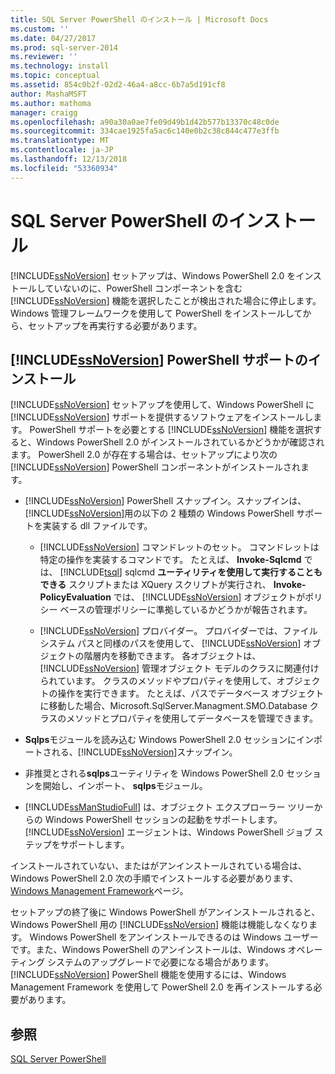 ```yaml
---
title: SQL Server PowerShell のインストール | Microsoft Docs
ms.custom: ''
ms.date: 04/27/2017
ms.prod: sql-server-2014
ms.reviewer: ''
ms.technology: install
ms.topic: conceptual
ms.assetid: 854c0b2f-02d2-46a4-a8cc-6b7a5d191cf8
author: MashaMSFT
ms.author: mathoma
manager: craigg
ms.openlocfilehash: a90a30a0ae7fe09d49b1d42b577b13370c48c0de
ms.sourcegitcommit: 334cae1925fa5ac6c140e0b2c38c844c477e3ffb
ms.translationtype: MT
ms.contentlocale: ja-JP
ms.lasthandoff: 12/13/2018
ms.locfileid: "53360934"
---
```

# <a name="install-sql-server-powershell"></a>SQL Server PowerShell のインストール
  [!INCLUDE[ssNoVersion](../../includes/ssnoversion-md.md)] セットアップは、Windows PowerShell 2.0 をインストールしていないのに、PowerShell コンポーネントを含む [!INCLUDE[ssNoVersion](../../includes/ssnoversion-md.md)] 機能を選択したことが検出された場合に停止します。 Windows 管理フレームワークを使用して PowerShell をインストールしてから、セットアップを再実行する必要があります。  
  
## <a name="installing-includessnoversionincludesssnoversion-mdmd-powershell-support"></a>[!INCLUDE[ssNoVersion](../../includes/ssnoversion-md.md)] PowerShell サポートのインストール  
 [!INCLUDE[ssNoVersion](../../includes/ssnoversion-md.md)] セットアップを使用して、Windows PowerShell に [!INCLUDE[ssNoVersion](../../includes/ssnoversion-md.md)] サポートを提供するソフトウェアをインストールします。 PowerShell サポートを必要とする [!INCLUDE[ssNoVersion](../../includes/ssnoversion-md.md)] 機能を選択すると、Windows PowerShell 2.0 がインストールされているかどうかが確認されます。 PowerShell 2.0 が存在する場合は、セットアップにより次の [!INCLUDE[ssNoVersion](../../includes/ssnoversion-md.md)] PowerShell コンポーネントがインストールされます。  
  
-   [!INCLUDE[ssNoVersion](../../includes/ssnoversion-md.md)] PowerShell スナップイン。スナップインは、 [!INCLUDE[ssNoVersion](../../includes/ssnoversion-md.md)]用の以下の 2 種類の Windows PowerShell サポートを実装する dll ファイルです。  
  
    -   [!INCLUDE[ssNoVersion](../../includes/ssnoversion-md.md)] コマンドレットのセット。 コマンドレットは特定の操作を実装するコマンドです。 たとえば、 **Invoke-Sqlcmd** では、 [!INCLUDE[tsql](../../includes/tsql-md.md)] sqlcmd **ユーティリティを使用して実行することもできる** スクリプトまたは XQuery スクリプトが実行され、 **Invoke-PolicyEvaluation** では、 [!INCLUDE[ssNoVersion](../../includes/ssnoversion-md.md)] オブジェクトがポリシー ベースの管理ポリシーに準拠しているかどうかが報告されます。  
  
    -   [!INCLUDE[ssNoVersion](../../includes/ssnoversion-md.md)] プロバイダー。 プロバイダーでは、ファイル システム パスと同様のパスを使用して、 [!INCLUDE[ssNoVersion](../../includes/ssnoversion-md.md)] オブジェクトの階層内を移動できます。 各オブジェクトは、 [!INCLUDE[ssNoVersion](../../includes/ssnoversion-md.md)] 管理オブジェクト モデルのクラスに関連付けられています。 クラスのメソッドやプロパティを使用して、オブジェクトの操作を実行できます。 たとえば、パスでデータベース オブジェクトに移動した場合、Microsoft.SqlServer.Managment.SMO.Database クラスのメソッドとプロパティを使用してデータベースを管理できます。  
  
-   **Sqlps**モジュールを読み込む Windows PowerShell 2.0 セッションにインポートされる、[!INCLUDE[ssNoVersion](../../includes/ssnoversion-md.md)]スナップイン。  
  
-   非推奨とされる**sqlps**ユーティリティを Windows PowerShell 2.0 セッションを開始し、インポート、 **sqlps**モジュール。  
  
-   [!INCLUDE[ssManStudioFull](../../includes/ssmanstudiofull-md.md)] は、オブジェクト エクスプローラー ツリーからの Windows PowerShell セッションの起動をサポートします。 [!INCLUDE[ssNoVersion](../../includes/ssnoversion-md.md)] エージェントは、Windows PowerShell ジョブ ステップをサポートします。  
  
 インストールされていない、またはがアンインストールされている場合は、Windows PowerShell 2.0 次の手順でインストールする必要があります、 [Windows Management Framework](https://go.microsoft.com/fwlink/?LinkId=186214)ページ。  
  
 セットアップの終了後に Windows PowerShell がアンインストールされると、Windows PowerShell 用の [!INCLUDE[ssNoVersion](../../includes/ssnoversion-md.md)] 機能は機能しなくなります。 Windows PowerShell をアンインストールできるのは Windows ユーザーです。また、Windows PowerShell のアンインストールは、Windows オペレーティング システムのアップグレードで必要になる場合があります。 [!INCLUDE[ssNoVersion](../../includes/ssnoversion-md.md)] PowerShell 機能を使用するには、Windows Management Framework を使用して PowerShell 2.0 を再インストールする必要があります。  
  
## <a name="see-also"></a>参照  
 [SQL Server PowerShell](../../powershell/sql-server-powershell.md)  
  
  
